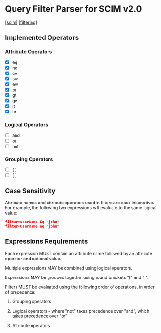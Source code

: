 # Query Filter Parser for SCIM v2.0
[[scim](http://www.simplecloud.info/#Specification)] [[filtering](https://tools.ietf.org/html/rfc7644#section-3.4.2.2)]

## Implemented Operators
### Attribute Operators
- [x] eq
- [x] ne
- [x] co
- [x] sw
- [x] ew
- [x] pr
- [x] gt
- [x] ge
- [x] lt
- [x] le

### Logical Operators
- [ ] and
- [ ] or
- [ ] not

### Grouping Operators
- [ ] ( )
- [ ] [ ]

## Case Sensitivity
Attribute names and attribute operators used in filters are case insensitive.  
For example, the following two expressions will evaluate to the same logical value:

```json
filter=userName Eq "john"
filter=Username eq "john"
```

## Expressions Requirements
Each expression MUST contain an attribute name followed by
an attribute operator and optional value.

Multiple expressions MAY be combined using logical operators.

Expressions MAY be grouped together using round brackets "(" and ")".

Filters MUST be evaluated using the following order of operations, in
   order of precedence:

   1.  Grouping operators

   2.  Logical operators - where "not" takes precedence over "and",
       which takes precedence over "or"

   3.  Attribute operators
